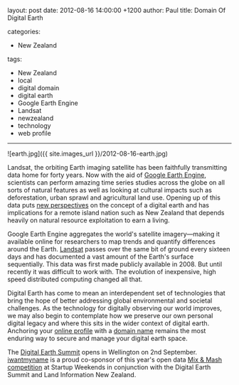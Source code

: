 layout: post
date: 2012-08-16 14:00:00 +1200
author: Paul
title: Domain Of Digital Earth

categories:
  - New Zealand

tags:
  - New Zealand
  - local
  - digital domain
  - digital earth
  - Google Earth Engine
  - Landsat
  - newzealand
  - technology
  - web profile

----

![earth.jpg]({{ site.images_url }}/2012-08-16-earth.jpg)

Landsat, the orbiting Earth imaging satellite has been faithfully transmitting data home for forty years. Now with the aid of [Google Earth Engine](https://earthengine.google.org/), scientists can perform amazing time series studies across the globe on all sorts of natural features as well as looking at cultural impacts such as deforestation, urban sprawl and agricultural land use. Opening up of this data puts [new perspectives](http://www.youtube.com/watch?v=Ezn1ne2Fj6Y) on the concept of a digital earth and has implications for a remote island nation such as New Zealand that depends heavily on natural resource exploitation to earn a living.

Google Earth Engine aggregates the world's satellite imagery—making it available online for researchers to map trends and quantify differences around the Earth.  [Landsat](http://landsat.gsfc.nasa.gov/about/) passes over the same bit of ground every sixteen days and has documented a vast amount of the Earth's surface sequentially. This data was first made publicly available in 2008. But until recently it was difficult to work with. The evolution of inexpensive, high speed distributed computing changed all that.

Digital Earth has come to mean an interdependent set of technologies that bring the hope of better addressing global environmental and societal challenges.  As the technology for digitally observing our world improves, we may also begin to contemplate how we preserve our own personal digital legacy and where this sits in the wider context of digital earth. Anchoring your [online profile](https://iwantmyname.co.nz/services/personal-profile/) with a [domain name](https://iwantmyname.co.nz/domains) remains the most enduring way to secure and manage your digital earth space. 

The [Digital Earth Summit](http://www.digitalearth12.org.nz/) opens in Wellington on 2nd September. [iwantmyname](https://iwantmyname.co.nz/) is a proud co-sponsor of this year's open data [Mix & Mash competition](http://www.mixandmash.org.nz/competitions) at Startup Weekends in conjunction with the Digital Earth Summit and Land Information New Zealand.
